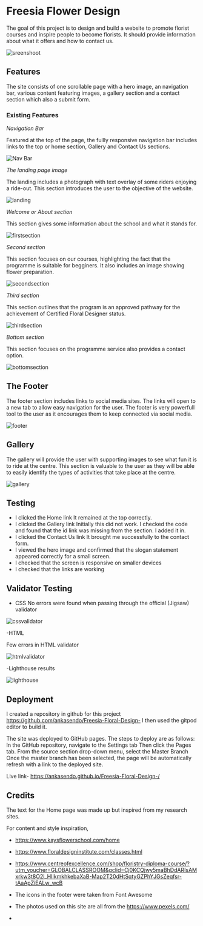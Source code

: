 # Freesia Flower Design

The goal of this project is to design and build a website to promote florist courses and inspire people to become florists. It should provide information about what it offers and how to contact us.

![sreenshoot][def]

[def]: /assets/images/Screenshot%202022-10-17%20092408.png

## Features

The site consists of one scrollable page with a hero image, an navigation bar, various content featuring images, a gallery section and a contact section which also a submit form. 

### Existing Features

_Navigation Bar_

Featured at the top of the page, the fullly responsive navigation bar includes links to the top or home section, Gallery and Contact Us sections.

![Nav Bar](https://github.com/ankasendo/Freesia-Floral-Design-/blob/main/assets/nav.bar.png)

_The landing page image_

The landing includes a photograph with text overlay of some riders enjoying a ride-out. 
This section introduces the user to the objective of the website. 

![landing](https://github.com/ankasendo/Freesia-Floral-Design-/blob/main/assets/landingpage.png)

_Welcome or About section_

This section gives some information about the school and what it stands for.

![firstsection](https://github.com/ankasendo/Freesia-Floral-Design-/blob/main/assets/firstsection.png)

_Second section_

This section focuses on our courses, highlighting the fact that the programme is suitable for begginers.
It also includes an image showing flower preparation. 

![secondsection](https://github.com/ankasendo/Freesia-Floral-Design-/blob/main/assets/secondsection.png)

_Third section_

This section outlines that the program is an approved pathway for the achievement of Certified Floral Designer status.

![thirdsection](https://github.com/ankasendo/Freesia-Floral-Design-/blob/main/assets/thirdsection.png) 

_Bottom section_

This section focuses on the programme service also provides a contact option. 

![bottomsection](https://github.com/ankasendo/Freesia-Floral-Design-/blob/main/assets/bottomsection.png) 

## The Footer

The footer section includes links to social media sites. The links will open to a new tab to allow easy navigation for the user.
The footer is very powerfull tool to the user as it encourages them to keep connected via social media.

![footer](https://github.com/ankasendo/Freesia-Floral-Design-/blob/main/assets/footer.png)

## Gallery 

The gallery will provide the user with supporting images to see what fun it is to ride at the centre.
This section is valuable to the user as they will be able to easily identify the types of activities that take place at the centre.

![gallery](https://github.com/ankasendo/Freesia-Floral-Design-/blob/main/assets/gallery.png)

## Testing 

- I clicked the Home link It remained at the top correctly.
- I clicked the Gallery link Initially this did not work. I checked the code and found that the id link was missing from the section. I added it in.
- I clicked the Contact Us link It brought me successfully to the contact form.
- I viewed the hero image and confirmed that the slogan statement appeared correctly for a small screen.
- I checked that the screen is responsive on smaller devices
- I checked that the links are working 

## Validator Testing 

- CSS
No errors were found when passing through the official (Jigsaw) validator

![cssvalidator](https://github.com/ankasendo/Freesia-Floral-Design-/blob/main/assets/cssvalidator.png)

-HTML

Few errors in HTML validator 

![htmlvalidator](https://github.com/ankasendo/Freesia-Floral-Design-/blob/main/assets/htmlvalidator.png) 

-Lighthouse results 

![lighthouse](https://github.com/ankasendo/Freesia-Floral-Design-/blob/main/assets/Screenshot%202022-10-17%20093017.png)

## Deployment

I created a repository in github for this project https://github.com/ankasendo/Freesia-Floral-Design- I then used the gitpod editor to build it.

The site was deployed to GitHub pages. The steps to deploy are as follows:
In the GitHub repository, navigate to the Settings tab
Then click the Pages tab.
From the source section drop-down menu, select the Master Branch
Once the master branch has been selected, the page will be automatically refresh with a link to the deployed site.

Live link- https://ankasendo.github.io/Freesia-Floral-Design-/ 

## Credits

The text for the Home page was made up but inspired from my research sites.

For content and style inspiration,

- https://www.kaysflowerschool.com/home
- https://www.floraldesigninstitute.com/classes.html
- https://www.centreofexcellence.com/shop/floristry-diploma-course/?utm_voucher=GLOBALCLASSROOM&gclid=Cj0KCQjwy5maBhDdARIsAMxrkw3t8O2l_HIIkmkhkebaXaB-Map2T20dHtSqtyGZPhYJGsZeqfsr-tAaApZiEALw_wcB


- The icons in the footer were taken from Font Awesome
- The photos used on this site are all from the https://www.pexels.com/ 
-

